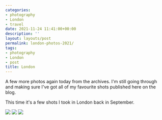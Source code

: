 ```yaml
---
categories:
- photography
- London
- travel
date: 2021-11-24 11:41:00+00:00
description: ''
layout: layouts/post
permalink: london-photos-2021/
tags:
- photography
- London
- post
title: London
---
```


A few more photos again today from the archives. I'm still going through and making sure I've got all of my favourite shots published here on the blog.

This time it's a few shots I took in London back in September.

<img src="https://cdn.chrishannah.me/images/2021/11/IMG_3228.png">

<img src="https://cdn.chrishannah.me/images/2021/11/DSCF1469.png">

<img src="https://cdn.chrishannah.me/images/2021/11/DSCF1455.png">

